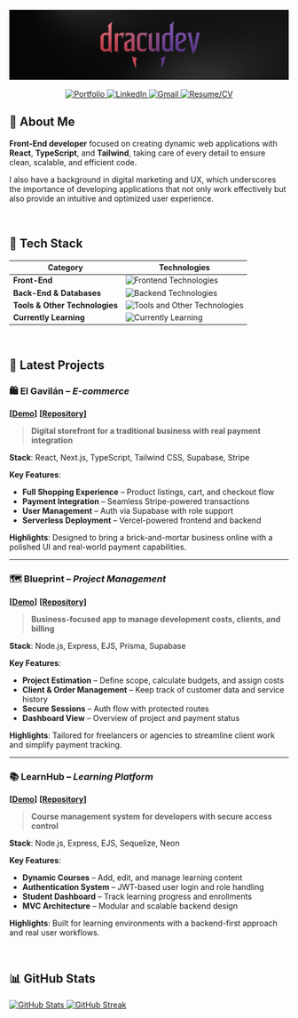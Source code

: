 ![dracudev](banner.png)

<div align="center">
  
  <a href="https://www.dracu.dev" target="_blank">
    <img src="https://img.shields.io/badge/Portfolio-6C5CE7?style=for-the-badge&logoColor=white" alt="Portfolio" />
    </a>
  
  <a href="https://www.linkedin.com/in/dracudev" target="_blank">
    <img src="https://img.shields.io/badge/LinkedIn-0077B5?style=for-the-badge&logo=linkedin&logoColor=white" alt="LinkedIn" />
  </a>
  
  <a href="mailto:andreujavier99@gmail.com" target="_blank">
    <img src="https://img.shields.io/badge/Gmail-D14836?style=for-the-badge&logo=gmail&logoColor=white" alt="Gmail" />
  </a>


  <a href="https://dracu.dev/cv-javier-andreu.pdf" target="_blank">
    <img src="https://img.shields.io/badge/Resume/CV-2C3E50?style=for-the-badge&logo=readme&logoColor=white" alt="Resume/CV" />
  </a>
</div>

## 👾 About Me

**Front-End developer** focused on creating dynamic web applications with **React**, **TypeScript**, and **Tailwind**, taking care of every detail to ensure clean, scalable, and efficient code.

I also have a background in digital marketing and UX, which underscores the importance of developing applications that not only work effectively but also provide an intuitive and optimized user experience.

<br>

## 🧬 Tech Stack

| Category | Technologies |
|----------|-------------|
| **Front-End** | <img src="https://skillicons.dev/icons?i=html,css,js,ts,react,vite,next,tailwind,bootstrap&theme=dark" height="40px" alt="Frontend Technologies" /> |
| **Back-End & Databases** | <img src="https://skillicons.dev/icons?i=nodejs,express,mysql,postgresql,prisma,sequelize,supabase,firebase&theme=dark" height="40px" alt="Backend Technologies" /> |
| **Tools & Other Technologies** | <img src="https://skillicons.dev/icons?i=git,github,vercel,wordpress,photoshop&theme=dark" height="40px" alt="Tools and Other Technologies" /> |
| **Currently Learning** | <img src="https://skillicons.dev/icons?i=jest,mongodb,astro,figma&theme=dark" height="40px" alt="Currently Learning" /> |

<br>

## 📌 Latest Projects

### 🛍️ El Gavilán – *E-commerce*  
**[[Demo](https://gavilan-shop.vercel.app)]**  **[[Repository](https://github.com/dracudev/gavilan-shop)]**  
> **Digital storefront for a traditional business with real payment integration**

**Stack**: React, Next.js, TypeScript, Tailwind CSS, Supabase, Stripe

**Key Features**:  
- **Full Shopping Experience** – Product listings, cart, and checkout flow  
- **Payment Integration** – Seamless Stripe-powered transactions  
- **User Management** – Auth via Supabase with role support  
- **Serverless Deployment** – Vercel-powered frontend and backend  

**Highlights**: Designed to bring a brick-and-mortar business online with a polished UI and real-world payment capabilities.

---

### 🗺️ Blueprint – *Project Management*  
**[[Demo](https://dracudev-blueprint-app.vercel.app)]**  **[[Repository](https://github.com/dracudev/blueprint-app)]**  
> **Business-focused app to manage development costs, clients, and billing**

**Stack**: Node.js, Express, EJS, Prisma, Supabase

**Key Features**:  
- **Project Estimation** – Define scope, calculate budgets, and assign costs  
- **Client & Order Management** – Keep track of customer data and service history  
- **Secure Sessions** – Auth flow with protected routes  
- **Dashboard View** – Overview of project and payment status  

**Highlights**: Tailored for freelancers or agencies to streamline client work and simplify payment tracking.

---

### 📚 LearnHub – *Learning Platform*  
**[[Demo](https://dracudev-learnhub-app.vercel.app)]**  **[[Repository](https://github.com/dracudev/learnhub-app)]**  
> **Course management system for developers with secure access control**

**Stack**: Node.js, Express, EJS, Sequelize, Neon

**Key Features**:  
- **Dynamic Courses** – Add, edit, and manage learning content  
- **Authentication System** – JWT-based user login and role handling  
- **Student Dashboard** – Track learning progress and enrollments  
- **MVC Architecture** – Modular and scalable backend design  

**Highlights**: Built for learning environments with a backend-first approach and real user workflows.


<br>

## 📊 GitHub Stats

<p align="left">
  <a href="https://github.com/dracudev">
    <img src="https://github-readme-stats.vercel.app/api?username=dracudev&show_icons=true&theme=tokyonight" alt="GitHub Stats" />
  </a>
  <a href="https://github.com/DenverCoder1/github-readme-streak-stats">
    <img src="https://streak-stats.demolab.com?user=dracudev&theme=tokyonight" alt="GitHub Streak" />
  </a>
</p>

